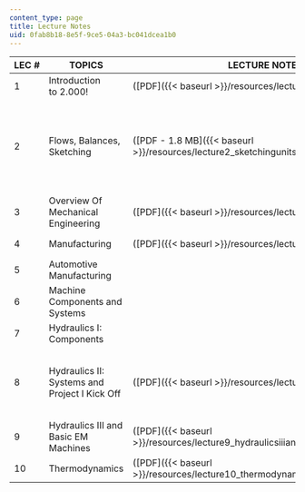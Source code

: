 ```yaml
---
content_type: page
title: Lecture Notes
uid: 0fab8b18-8e5f-9ce5-04a3-bc041dcea1b0
---
```


| LEC # | TOPICS | LECTURE NOTES | ASSIGNMENTS | READINGS |
| --- | --- | --- | --- | --- |
| 1 | Introduction to 2.000! | ([PDF]({{< baseurl >}}/resources/lecture1intro5fs_fixed)) | HW 1 ([PDF]({{< baseurl >}}/resources/homework1camera_fixed)) | &nbsp; |
| 2 | Flows, Balances, Sketching | ([PDF - 1.8 MB]({{< baseurl >}}/resources/lecture2_sketchingunitsbalancesmanagement)) | HW 2 ([PDF]({{< baseurl >}}/resources/homework2)) | Project Management ([PDF]({{< baseurl >}}/resources/management))  {{< br >}}Project Management ([XLS]({{< baseurl >}}/resources/projectmanagement))   {{< br >}}CAD I ([PDF]({{< baseurl >}}/resources/cad1)) |
| 3 | Overview Of Mechanical Engineering | ([PDF]({{< baseurl >}}/resources/lecture3meoverview_fixed)) | &nbsp; |
| 4 | Manufacturing | ([PDF]({{< baseurl >}}/resources/lecture4_manufacturing)) | HW 3 ([PDF]({{< baseurl >}}/resources/homework3_manufacturing)) | &nbsp; |
| 5 | Automotive Manufacturing | &nbsp; | CAD Tutorial | Lecture 6 |
| 6 | Machine Components and Systems | &nbsp; | HW 4 ([PDF]({{< baseurl >}}/resources/homework4_machinecomponentsandsystems)) | &nbsp; |
| 7 | Hydraulics I: Components | &nbsp; | HW 5 ([PDF]({{< baseurl >}}/resources/homework5etchasketch)) | &nbsp; |
| 8 | Hydraulics II: Systems and Project I Kick Off | ([PDF]({{< baseurl >}}/resources/lecture8_hydraulicsii)) | Project I ([PDF]({{< baseurl >}}/resources/2000project1gearpump1_fixed))  {{< br >}}See updated timeline in Lecture 9 | Project Management ([PDF]({{< baseurl >}}/resources/management))  {{< br >}}Project Management ([XLS]({{< baseurl >}}/resources/projectmanagement)) |
| 9 | Hydraulics III and Basic EM Machines | ([PDF]({{< baseurl >}}/resources/lecture9_hydraulicsiiiandemmachines_1)) | &nbsp; |
| 10 | Thermodynamics | ([PDF]({{< baseurl >}}/resources/lecture10_thermodynamics_3)) | &nbsp; |